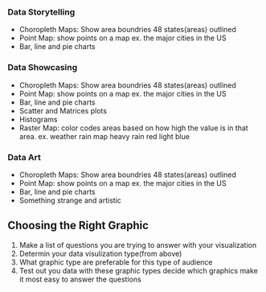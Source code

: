 ### Data Storytelling
- Choropleth Maps: Show area boundries 48 states(areas) outlined
- Point Map: show points on a map ex. the major cities in the US
- Bar, line and pie charts 

### Data Showcasing
- Choropleth Maps: Show area boundries 48 states(areas) outlined
- Point Map: show points on a map ex. the major cities in the US
- Bar, line and pie charts 
- Scatter and Matrices plots
- Histograms
- Raster Map: color codes areas based on how high the value is in that area. ex. weather rain map heavy rain red light blue
### Data Art
- Choropleth Maps: Show area boundries 48 states(areas) outlined
- Point Map: show points on a map ex. the major cities in the US
- Bar, line and pie charts 
- Something strange and artistic

## Choosing the Right Graphic 
1. Make a list of questions you are trying to answer with your visualization
2. Determin your data visulization type(from above)
3. What graphic type are preferable for this type of audience
4. Test out you data with these graphic types decide which graphics make it most easy to answer the questions
